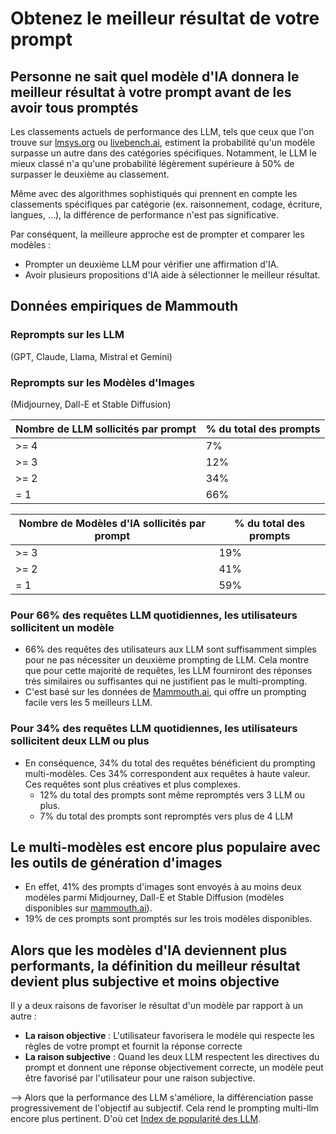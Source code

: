 # Obtenez le meilleur résultat de votre prompt

## Personne ne sait quel modèle d'IA donnera le meilleur résultat à votre prompt avant de les avoir tous promptés

Les classements actuels de performance des LLM, tels que ceux que l'on trouve sur [lmsys.org](http://lmsys.org) ou [livebench.ai](http://livebench.ai), estiment la probabilité qu'un modèle surpasse un autre dans des catégories spécifiques. Notamment, le LLM le mieux classé n'a qu'une probabilité légèrement supérieure à 50% de surpasser le deuxième au classement.

Même avec des algorithmes sophistiqués qui prennent en compte les classements spécifiques par catégorie (ex. raisonnement, codage, écriture, langues, …), la différence de performance n'est pas significative.

Par conséquent, la meilleure approche est de prompter et comparer les modèles :

- Prompter un deuxième LLM pour vérifier une affirmation d'IA.
- Avoir plusieurs propositions d'IA aide à sélectionner le meilleur résultat.

## Données empiriques de Mammouth

### **Reprompts sur les LLM**

(GPT, Claude, Llama, Mistral et Gemini)

### **Reprompts sur les Modèles d'Images**

(Midjourney, Dall-E et Stable Diffusion)

| **Nombre de LLM sollicités par prompt** | **% du total des prompts** |
| ---------------------------------------- | --------------------------- |
| >= 4                                     | 7%                          |
| >= 3                                     | 12%                         |
| >= 2                                     | 34%                         |
| = 1                                      | 66%                         |

| **Nombre de Modèles d'IA sollicités par prompt** | **% du total des prompts** |
| ------------------------------------------------- | --------------------------- |
| >= 3                                              | 19%                         |
| >= 2                                              | 41%                         |
| = 1                                               | 59%                         |

### Pour 66% des requêtes LLM quotidiennes, les utilisateurs sollicitent un modèle

- 66% des requêtes des utilisateurs aux LLM sont suffisamment simples pour ne pas nécessiter un deuxième prompting de LLM. Cela montre que pour cette majorité de requêtes, les LLM fourniront des réponses très similaires ou suffisantes qui ne justifient pas le multi-prompting.
- C'est basé sur les données de [Mammouth.ai](http://Mammouth.ai), qui offre un prompting facile vers les 5 meilleurs LLM.

### Pour 34% des requêtes LLM quotidiennes, les utilisateurs sollicitent deux LLM ou plus

- En conséquence, 34% du total des requêtes bénéficient du prompting multi-modèles. Ces 34% correspondent aux requêtes à haute valeur. Ces requêtes sont plus créatives et plus complexes.
  - 12% du total des prompts sont même repromptés vers 3 LLM ou plus.
  - 7% du total des prompts sont repromptés vers plus de 4 LLM

## Le multi-modèles est encore plus populaire avec les outils de génération d'images

- En effet, 41% des prompts d'images sont envoyés à au moins deux modèles parmi Midjourney, Dall-E et Stable Diffusion (modèles disponibles sur [mammouth.ai](http://mammouth.ai)).
- 19% de ces prompts sont promptés sur les trois modèles disponibles.

## Alors que les modèles d'IA deviennent plus performants, la définition du meilleur résultat devient plus subjective et moins objective

Il y a deux raisons de favoriser le résultat d'un modèle par rapport à un autre :

- **La raison objective** : L'utilisateur favorisera le modèle qui respecte les règles de votre prompt et fournit la réponse correcte
- **La raison subjective** : Quand les deux LLM respectent les directives du prompt et donnent une réponse objectivement correcte, un modèle peut être favorisé par l'utilisateur pour une raison subjective.

—> Alors que la performance des LLM s'améliore, la différenciation passe progressivement de l'objectif au subjectif. Cela rend le prompting multi-llm encore plus pertinent. D'où cet [Index de popularité des LLM](../introducing-llm-popularity-index/).